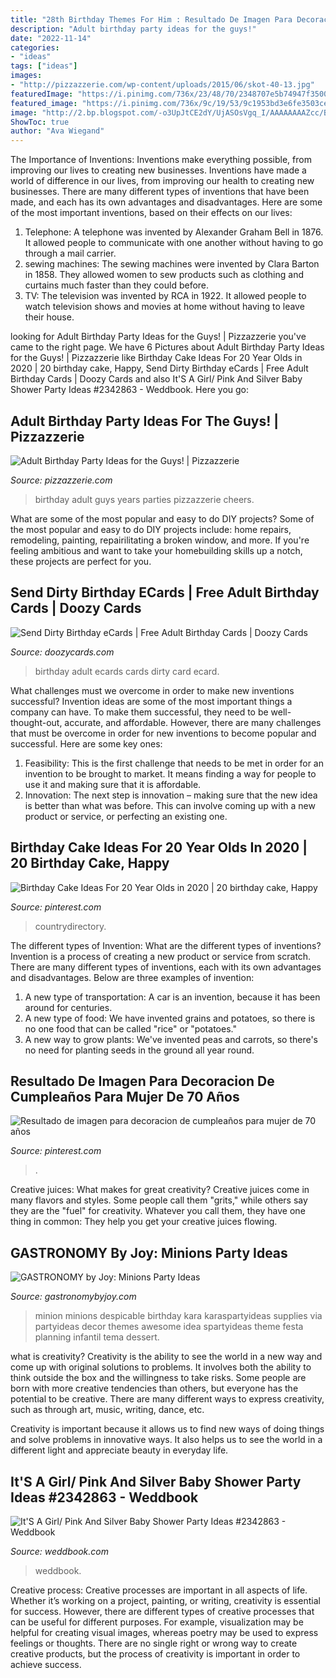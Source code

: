 ```yaml
---
title: "28th Birthday Themes For Him : Resultado De Imagen Para Decoracion De Cumpleaños Para Mujer De 70 Años"
description: "Adult birthday party ideas for the guys!"
date: "2022-11-14"
categories:
- "ideas"
tags: ["ideas"]
images:
- "http://pizzazzerie.com/wp-content/uploads/2015/06/skot-40-13.jpg"
featuredImage: "https://i.pinimg.com/736x/23/48/70/2348707e5b74947f3500df8001f9776b.jpg"
featured_image: "https://i.pinimg.com/736x/9c/19/53/9c1953bd3e6fe3503ce48fc406aac829.jpg"
image: "http://2.bp.blogspot.com/-o3UpJtCE2dY/UjASOsVgq_I/AAAAAAAAZcc/BXI2sLUBpfU/s1600/minion-29.jpg"
ShowToc: true
author: "Ava Wiegand"
---
```



The Importance of Inventions: Inventions make everything possible, from improving our lives to creating new businesses.
Inventions have made a world of difference in our lives, from improving our health to creating new businesses. There are many different types of inventions that have been made, and each has its own advantages and disadvantages. Here are some of the most important inventions, based on their effects on our lives:
1. Telephone: A telephone was invented by Alexander Graham Bell in 1876. It allowed people to communicate with one another without having to go through a mail carrier. 
2. sewing machines: The sewing machines were invented by Clara Barton in 1858. They allowed women to sew products such as clothing and curtains much faster than they could before. 
3. TV: The television was invented by RCA in 1922. It allowed people to watch television shows and movies at home without having to leave their house. 

	

		
looking for Adult Birthday Party Ideas for the Guys! | Pizzazzerie you've came to the right page. We have 6 Pictures about Adult Birthday Party Ideas for the Guys! | Pizzazzerie like Birthday Cake Ideas For 20 Year Olds in 2020 | 20 birthday cake, Happy, Send Dirty Birthday eCards | Free Adult Birthday Cards | Doozy Cards and also It&#039;S A Girl/ Pink And Silver Baby Shower Party Ideas #2342863 - Weddbook. Here you go:
		
    
## Adult Birthday Party Ideas For The Guys! | Pizzazzerie

<img loading=lazy src="http://pizzazzerie.com/wp-content/uploads/2015/06/skot-40-13.jpg" onerror="this.onerror=null;this.src='https://tse2.mm.bing.net/th?id=OIP.hrp66KRKT5G_qBguLoARiQHaLB&amp;pid=15.1';" alt="Adult Birthday Party Ideas for the Guys! | Pizzazzerie">

_Source: pizzazzerie.com_

>birthday adult guys years parties pizzazzerie cheers. 

	

What are some of the most popular and easy to do DIY projects?
Some of the most popular and easy to do DIY projects include: home repairs, remodeling, painting, repairilitating a broken window, and more. If you're feeling ambitious and want to take your homebuilding skills up a notch, these projects are perfect for you.

    
## Send Dirty Birthday ECards | Free Adult Birthday Cards | Doozy Cards

<img loading=lazy src="https://swf.doozycards.com/images/t/400/4856.jpg" onerror="this.onerror=null;this.src='https://tse4.mm.bing.net/th?id=OIP.DKtmxCcrn_maDpQ0-znHzwAAAA&amp;pid=15.1';" alt="Send Dirty Birthday eCards | Free Adult Birthday Cards | Doozy Cards">

_Source: doozycards.com_

>birthday adult ecards cards dirty card ecard. 

	

What challenges must we overcome in order to make new inventions successful?
Invention ideas are some of the most important things a company can have. To make them successful, they need to be well-thought-out, accurate, and affordable. However, there are many challenges that must be overcome in order for new inventions to become popular and successful. Here are some key ones:
1. Feasibility: This is the first challenge that needs to be met in order for an invention to be brought to market. It means finding a way for people to use it and making sure that it is affordable.
2. Innovation: The next step is innovation – making sure that the new idea is better than what was before. This can involve coming up with a new product or service, or perfecting an existing one. 
    
## Birthday Cake Ideas For 20 Year Olds In 2020 | 20 Birthday Cake, Happy

<img loading=lazy src="https://i.pinimg.com/736x/23/48/70/2348707e5b74947f3500df8001f9776b.jpg" onerror="this.onerror=null;this.src='https://tse4.mm.bing.net/th?id=OIP.ILxJLURRen0Qh0oRbLmT0AHaJ3&amp;pid=15.1';" alt="Birthday Cake Ideas For 20 Year Olds in 2020 | 20 birthday cake, Happy">

_Source: pinterest.com_

>countrydirectory. 

	

The different types of Invention: What are the different types of inventions?
Invention is a process of creating a new product or service from scratch. There are many different types of inventions, each with its own advantages and disadvantages. Below are three examples of invention:
1) A new type of transportation: A car is an invention, because it has been around for centuries. 
2) A new type of food: We have invented grains and potatoes, so there is no one food that can be called "rice" or "potatoes." 
3) A new way to grow plants: We've invented peas and carrots, so there's no need for planting seeds in the ground all year round.

    
## Resultado De Imagen Para Decoracion De Cumpleaños Para Mujer De 70 Años

<img loading=lazy src="https://i.pinimg.com/736x/9c/19/53/9c1953bd3e6fe3503ce48fc406aac829.jpg" onerror="this.onerror=null;this.src='https://tse4.mm.bing.net/th?id=OIP.NzB2c6sFSuSU5_3slG8NHAHaLH&amp;pid=15.1';" alt="Resultado de imagen para decoracion de cumpleaños para mujer de 70 años">

_Source: pinterest.com_

>. 

	

Creative juices: What makes for great creativity?
Creative juices come in many flavors and styles. Some people call them "grits," while others say they are the "fuel" for creativity. Whatever you call them, they have one thing in common: They help you get your creative juices flowing.

    
## GASTRONOMY By Joy: Minions Party Ideas

<img loading=lazy src="http://2.bp.blogspot.com/-o3UpJtCE2dY/UjASOsVgq_I/AAAAAAAAZcc/BXI2sLUBpfU/s1600/minion-29.jpg" onerror="this.onerror=null;this.src='https://tse4.mm.bing.net/th?id=OIP.IRIqzIb-OlsPcGr07i0PBQHaLK&amp;pid=15.1';" alt="GASTRONOMY by Joy: Minions Party Ideas">

_Source: gastronomybyjoy.com_

>minion minions despicable birthday kara karaspartyideas supplies via partyideas decor themes awesome idea spartyideas theme festa planning infantil tema dessert. 

	

what is creativity?
Creativity is the ability to see the world in a new way and come up with original solutions to problems. It involves both the ability to think outside the box and the willingness to take risks.
Some people are born with more creative tendencies than others, but everyone has the potential to be creative. There are many different ways to express creativity, such as through art, music, writing, dance, etc.

Creativity is important because it allows us to find new ways of doing things and solve problems in innovative ways. It also helps us to see the world in a different light and appreciate beauty in everyday life.

    
## It&#039;S A Girl/ Pink And Silver Baby Shower Party Ideas #2342863 - Weddbook

<img loading=lazy src="http://s3.weddbook.me/t1/2/3/4/2342863/its-a-girl-pink-and-silver-baby-shower-party-ideas.jpg" onerror="this.onerror=null;this.src='https://tse3.mm.bing.net/th?id=OIP.GKko5DqDl1_bPFRJrxe1bAHaLG&amp;pid=15.1';" alt="It&#039;S A Girl/ Pink And Silver Baby Shower Party Ideas #2342863 - Weddbook">

_Source: weddbook.com_

>weddbook. 

	

Creative process:
Creative processes are important in all aspects of life. Whether it’s working on a project, painting, or writing, creativity is essential for success. However, there are different types of creative processes that can be useful for different purposes. For example, visualization may be helpful for creating visual images, whereas poetry may be used to express feelings or thoughts. There are no single right or wrong way to create creative products, but the process of creativity is important in order to achieve success.

